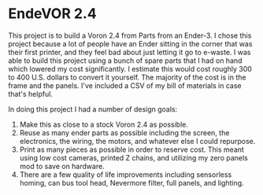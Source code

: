 
# EndeVOR 2.4

This project is to build a Voron 2.4 from Parts from an Ender-3.  I chose this project because a lot of people have an Ender sitting in the corner that was their first printer, and they feel bad about just letting it go to e-waste.  I was able to build this project using a bunch of spare parts that I had on hand which lowered my cost significantly. I estimate this would cost roughly 300 to 400 U.S. dollars to convert it yourself. The majority of the cost is in the frame and the panels. I've included a CSV of my bill of materials in case that's helpful.

In doing this project I had a number of design goals:  
1.	Make this as close to a stock Voron 2.4 as possible. 
2.	Reuse as many ender parts as possible including the screen, the electronics, the wiring, the motors, and whatever else I could repurpose.  
3.	Print as many pieces as possible in order to reserve cost. This meant using low cost cameras, printed Z chains, and utilizing my zero panels mod to save on hardware. 
4.	There are a few quality of life improvements including sensorless homing, can bus tool head, Nevermore filter, full panels, and lighting.  



